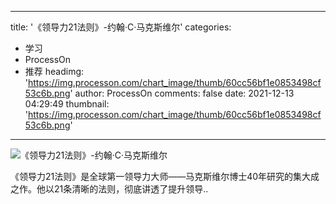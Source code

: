
---
title: '《领导力21法则》-约翰·C·马克斯维尔'
categories: 
 - 学习
 - ProcessOn
 - 推荐
headimg: 'https://img.processon.com/chart_image/thumb/60cc56bf1e0853498cf53c6b.png'
author: ProcessOn
comments: false
date: 2021-12-13 04:29:49
thumbnail: 'https://img.processon.com/chart_image/thumb/60cc56bf1e0853498cf53c6b.png'
---

<div>   
<img class="thumb" alt="《领导力21法则》-约翰·C·马克斯维尔" src="https://img.processon.com/chart_image/thumb/60cc56bf1e0853498cf53c6b.png" referrerpolicy="no-referrer">
<p>《领导力21法则》是全球第一领导力大师——马克斯维尔博士40年研究的集大成之作。他以21条清晰的法则，彻底讲透了提升领导..</p>  
</div>
            